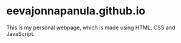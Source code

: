 # eevajonnapanula.github.io

This is my personal webpage, which is made using HTML, CSS and JavaScript. 
